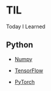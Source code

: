 # TIL
Today I Learned

## Python
- [Numpy](https://github.com/REKO-J/TIL/tree/main/Python/Numpy)

- [TensorFlow](https://github.com/REKO-J/TIL/tree/main/Python/PyTorch)

- [PyTorch](https://github.com/REKO-J/TIL/tree/main/Python/TensorFlow)
